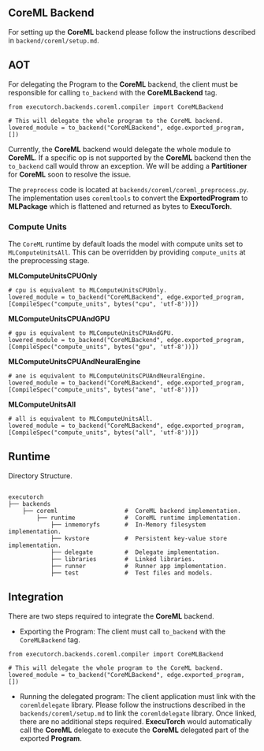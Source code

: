 ## CoreML Backend


For setting up the **CoreML** backend please follow the instructions described in `backend/coreml/setup.md`. 

## AOT 

For delegating the Program to the **CoreML** backend, the client must be responsible for calling `to_backend` with the **CoreMLBackend** tag. 

```
from executorch.backends.coreml.compiler import CoreMLBackend

# This will delegate the whole program to the CoreML backend. 
lowered_module = to_backend("CoreMLBackend", edge.exported_program, [])

```

Currently, the **CoreML** backend would delegate the whole module to **CoreML**. If a specific op is not supported by the **CoreML** backend then the `to_backend` call would throw an exception. We will be adding a **Partitioner** for **CoreML** soon to resolve the issue. 

The `preprocess` code is located at `backends/coreml/coreml_preprocess.py`. The implementation uses `coremltools` to convert the **ExportedProgram** to **MLPackage** which is flattened and returned as bytes to **ExecuTorch**.

### Compute Units
 
The `CoreML` runtime by default loads the model with compute units set to `MLComputeUnitsAll`. This can be overridden by providing `compute_units` at the preprocessing stage.

**MLComputeUnitsCPUOnly**

```
# cpu is equivalent to MLComputeUnitsCPUOnly.
lowered_module = to_backend("CoreMLBackend", edge.exported_program, [CompileSpec("compute_units", bytes("cpu", 'utf-8'))])

```

**MLComputeUnitsCPUAndGPU**

```
# gpu is equivalent to MLComputeUnitsCPUAndGPU.
lowered_module = to_backend("CoreMLBackend", edge.exported_program, [CompileSpec("compute_units", bytes("gpu", 'utf-8'))])

```


**MLComputeUnitsCPUAndNeuralEngine**

```
# ane is equivalent to MLComputeUnitsCPUAndNeuralEngine.
lowered_module = to_backend("CoreMLBackend", edge.exported_program, [CompileSpec("compute_units", bytes("ane", 'utf-8'))])

```

**MLComputeUnitsAll**

```
# all is equivalent to MLComputeUnitsAll.
lowered_module = to_backend("CoreMLBackend", edge.exported_program, [CompileSpec("compute_units", bytes("all", 'utf-8'))])

```


## Runtime 

Directory Structure.
```

executorch
├── backends                        
    ├── coreml                   #  CoreML backend implementation.                 
        ├── runtime              #  CoreML runtime implementation.  
            ├── inmemoryfs       #  In-Memory filesystem implementation. 
            ├── kvstore          #  Persistent key-value store implementation.  
            ├── delegate         #  Delegate implementation.  
            ├── libraries        #  Linked libraries. 
            ├── runner           #  Runner app implementation.  
            ├── test             #  Test files and models. 

```

## Integration

There are two steps required to integrate the **CoreML** backend.
- Exporting the Program: The client must call `to_backend` with the `CoreMLBackend` tag. 

```
from executorch.backends.coreml.compiler import CoreMLBackend

# This will delegate the whole program to the CoreML backend. 
lowered_module = to_backend("CoreMLBackend", edge.exported_program, [])

```
- Running the delegated program: The client application must link with the `coremldelegate` library. Please follow the instructions described in the `backends/coreml/setup.md` to link the `coremldelegate` library. Once linked, there are no additional steps required. **ExecuTorch** would automatically call the **CoreML** delegate to execute the **CoreML** delegated part of the exported **Program**.

  
